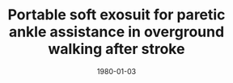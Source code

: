 ---
title: "Portable soft exosuit for paretic ankle assistance in overground walking after stroke"
collection: publications
permalink: /publication/CO-3
date: 1980-01-03
venue: 'Engineering'
citation: 'Bae J., Siviy C, Rouleau M., Menard N., O’Donnell K., Galiana .I, Athanassiu M., Ryan D., Sloot L.,  <b>Kudzia P.</b>,, Ellis TD., Awad LN., Walsh CJ. (Platform) Portable soft exosuit for paretic ankle assistance in overground walking after stroke. <i>Dynamic Walking.Pensacola</i>, Florida, USA. <b>2017</b>'
---